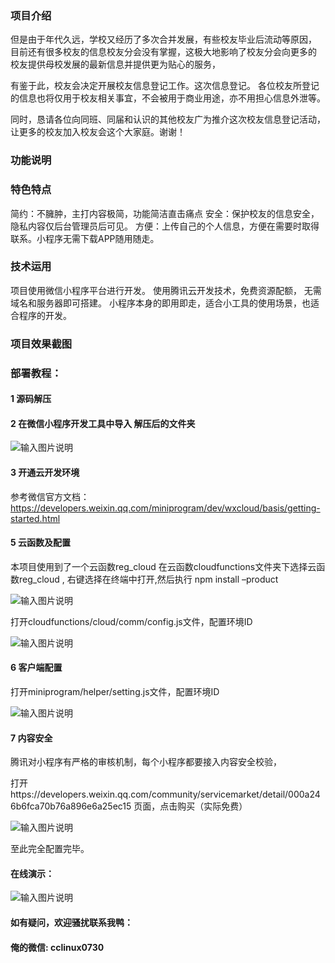 
### 项目介绍


但是由于年代久远，学校又经历了多次合并发展，有些校友毕业后流动等原因，
目前还有很多校友的信息校友分会没有掌握，这极大地影响了校友分会向更多的
校友提供母校发展的最新信息并提供更为贴心的服务，

有鉴于此，校友会决定开展校友信息登记工作。这次信息登记。
各位校友所登记的信息也将仅用于校友相关事宜，不会被用于商业用途，亦不用担心信息外泄等。

同时，恳请各位向同班、同届和认识的其他校友广为推介这次校友信息登记活动，让更多的校友加入校友会这个大家庭。谢谢！

### 功能说明


### 特色特点
 
简约：不臃肿，主打内容极简，功能简洁直击痛点
安全：保护校友的信息安全，隐私内容仅后台管理员后可见。
方便：上传自己的个人信息，方便在需要时取得联系。小程序无需下载APP随用随走。


### 技术运用

项目使用微信小程序平台进行开发。
使用腾讯云开发技术，免费资源配额，	无需域名和服务器即可搭建。
小程序本身的即用即走，适合小工具的使用场景，也适合程序的开发。

### 项目效果截图

 

      

### 部署教程：

#### 1 源码解压
 

#### 2 在微信小程序开发工具中导入 解压后的文件夹
![输入图片说明](https://images.gitee.com/uploads/images/2020/1122/060102_2f8d8f02_1810934.png "导入.png")


 

#### 3 开通云开发环境
  参考微信官方文档：https://developers.weixin.qq.com/miniprogram/dev/wxcloud/basis/getting-started.html

 

#### 5 云函数及配置
本项目使用到了一个云函数reg_cloud
在云函数cloudfunctions文件夹下选择云函数reg_cloud , 右键选择在终端中打开,然后执行 
npm install –product

![输入图片说明](https://images.gitee.com/uploads/images/2020/1122/060144_cb89de4a_1810934.png "云函数.png")



 

打开cloudfunctions/cloud/comm/config.js文件，配置环境ID

![输入图片说明](https://images.gitee.com/uploads/images/2020/1122/060154_ea7c36a1_1810934.png "云函数配置.png")


 


#### 6  客户端配置
打开miniprogram/helper/setting.js文件，配置环境ID

![输入图片说明](https://images.gitee.com/uploads/images/2020/1122/060203_71503106_1810934.png "客户端配置.png")


#### 7  内容安全
  腾讯对小程序有严格的审核机制，每个小程序都要接入内容安全校验，

打开https://developers.weixin.qq.com/community/servicemarket/detail/000a246b6fca70b76a896e6a25ec15 页面，点击购买（实际免费）

![输入图片说明](https://images.gitee.com/uploads/images/2020/1122/060221_e5bc208f_1810934.png "内容安全.png")
 



至此完全配置完毕。

#### 在线演示：
 ![输入图片说明](https://images.gitee.com/uploads/images/2021/0719/100637_5429f9d1_9240987.jpeg "ccplat-小程序QR.jpg")

 


#### 如有疑问，欢迎骚扰联系我鸭： 
#### 俺的微信:  cclinux0730


